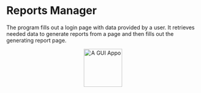 # Reports Manager 

The program fills out a login page with data provided by a user. 
It retrieves needed data to generate reports from a page and then fills out the generating report page.     

<p align="center">
<img src="app_photo.pn" alt="A GUI Appo" style="height: 100px; width:100px;"/>
</p>
